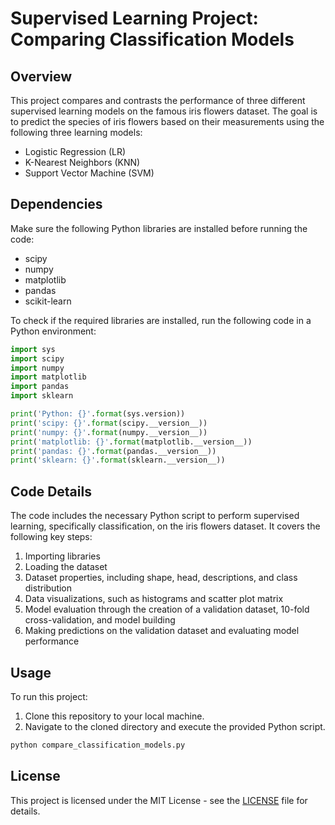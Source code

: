 # Supervised Learning Project: Comparing Classification Models

## Overview
This project compares and contrasts the performance of three different supervised learning models on the famous iris flowers dataset. The goal is to predict the species of iris flowers based on their measurements using the following three learning models:
- Logistic Regression (LR)
- K-Nearest Neighbors (KNN)
- Support Vector Machine (SVM)

## Dependencies
Make sure the following Python libraries are installed before running the code:
- scipy
- numpy
- matplotlib
- pandas
- scikit-learn

To check if the required libraries are installed, run the following code in a Python environment:
```python
import sys
import scipy
import numpy
import matplotlib
import pandas
import sklearn

print('Python: {}'.format(sys.version))
print('scipy: {}'.format(scipy.__version__))
print('numpy: {}'.format(numpy.__version__))
print('matplotlib: {}'.format(matplotlib.__version__))
print('pandas: {}'.format(pandas.__version__))
print('sklearn: {}'.format(sklearn.__version__))
```

## Code Details
The code includes the necessary Python script to perform supervised learning, specifically classification, on the iris flowers dataset. It covers the following key steps:

1. Importing libraries
2. Loading the dataset
3. Dataset properties, including shape, head, descriptions, and class distribution
4. Data visualizations, such as histograms and scatter plot matrix
5. Model evaluation through the creation of a validation dataset, 10-fold cross-validation, and model building
6. Making predictions on the validation dataset and evaluating model performance

## Usage
To run this project:
1. Clone this repository to your local machine.
2. Navigate to the cloned directory and execute the provided Python script.

```bash
python compare_classification_models.py
```

## License
This project is licensed under the MIT License - see the [LICENSE](LICENSE) file for details.


